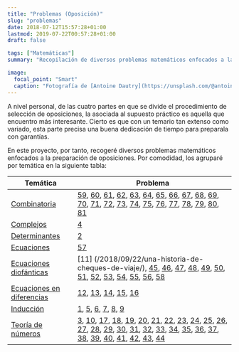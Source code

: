 ```yaml
---
title: "Problemas (Oposición)"
slug: "problemas"
date: 2018-07-12T15:57:28+01:00
lastmod: 2019-07-22T00:57:28+01:00
draft: false

tags: ["Matemáticas"]
summary: "Recopilación de diversos problemas matemáticos enfocados a la preparación de oposiciones para secundaria."

image:
  focal_point: "Smart"
  caption: "Fotografía de [Antoine Dautry](https://unsplash.com/@antoine1003), disponible en [Unsplash](https://unsplash.com/photos/_zsL306fDck)."
---
```


A nivel personal, de las cuatro partes en que se divide el procedimiento de selección de oposiciones, la asociada al supuesto práctico es aquella que encuentro más interesante. Cierto es que con un temario tan extenso como variado, esta parte precisa una buena dedicación de tiempo para preparala con garantías.

En este proyecto, por tanto, recogeré diversos problemas matemáticos enfocados a la preparación de oposiciones. Por comodidad, los agruparé por temática en la siguiente tabla:

| Temática | Problema |
| -------- | -------- |
| [Combinatoria](/tags/combinatoria/) | [59](/2019/03/13/comenzando-con-la-combinatoria-i/), [60](/2019/03/16/comenzando-con-la-combinatoria-ii/), [61](/2019/03/20/comenzando-con-la-combinatoria-iii/), [62](/2019/03/23/comenzando-con-la-combinatoria-iv/), [63](/2019/03/27/contando-multiplos-a-traves-del-pie/), [64](/2019/03/30/un-curioso-multiplo-que-todo-numero-posee/), [65](/2019/04/03/buscando-el-numero-de-terminos-ando/), [66](/2019/04/06/a-la-mesa-todos-a-la-mesa/), [67](/2019/04/10/uno-mas-alrededor-de-la-mesa/), [68](/2019/04/13/de-astas-banderas-y-un-poco-de-combinatoria/), [69](/2019/04/17/contando-diagonales-en-un-poligono/), [70](/2019/04/20/organizando-las-bajadas-del-ascensor/), [71](/2019/04/24/presentando-desarreglos/), [72](/2019/04/27/cuando-bailar-se-convierte-en-un-problema-matematico/), [73](/2019/05/01/una-vuelta-de-tuerca-para-la-estrategia-de-barras-y-estrellas/), [74](/2019/05/04/tres-dados-buscando-sumar-diez/), [75](/2019/05/08/secantes-dos-a-dos-pero-tres-a-tres-no-concurrentes/), [76](/2019/05/11/buscando-el-total-de-soluciones-de-una-inecuacion/), [77](/2019/05/15/refinando-el-ejercicio-del-ultimo-dia/), [78](/2019/05/18/marchando-uno-de-numeros-combinatorios-generalizados/), [79](/2019/05/22/breve-introduccion-a-los-problemas-de-rutas/), [80](/2019/05/25/seguimos_de_rutas/), [81](/2019/05/29/politica-votos-y-un-poco-de-combinatoria/) |
| [Complejos](/tags/números-complejos/) | [4](/2018/08/11/jugando-con-las-propiedades-del-conjugado/) |
| [Determinantes](/tags/determinantes/) | [2](/2018/07/16/mezclando-determinantes-y-numeros-combinatorios/) |
| [Ecuaciones](/tags/ecuaciones/) | [57](/2019/03/06/cuando-un-problema-viene-con-muy-mala-leche/) |
| [Ecuaciones diofánticas](/tags/ecuaciones-diofánticas/) | [11] (/2018/09/22/una-historia-de-cheques-de-viaje/), [45](/2019/01/23/un-primer-contacto-con-ecuaciones-diofanticas-i/), [46](/2019/01/26/un-primer-contacto-con-ecuaciones-diofanticas-ii/), [47](/2019/01/30/nos-vamos-al-cine/), [48](/2019/02/02/un-primer-contacto-con-ecuaciones-diofanticas-iii/), [49](/2019/02/06/buscando-numeros-triangulares-que-son-cuadrados-perfectos/), [50](/2019/02/09/que-dificil-es-la-vida-sana/), [51](/2019/02/13/un-primer-contacto-con-ecuaciones-diofanticas-iv/), [52](/2019/02/16/un-primer-contacto-con-ecuaciones-diofanticas-v/), [53](/2019/02/20/volvemos-a-los-tiempos-de-libras-marcos-y-pesetas/), [54](/2019/02/23/en-la-granja-de-pepito/), [55](/2019/02/27/mezclando-cuadrados-y-ecuaciones-diofanticas/), [56](/2019/03/02/midiendo-metros-con-duros-y-pesetas/), [58](/2019/03/09/midiendo-cuadrados-en-palmos/) |
| [Ecuaciones en diferencias](/tags/ecuaciones-en-diferencias/) | [12](/2018/09/27/repasando-ecuaciones-en-diferencias-lineales-i/), [13](/2018/09/29/repasando-ecuaciones-en-diferencias-lineales-ii/), [14](/2018/10/02/repasando-ecuaciones-en-diferencias-lineales-iii/), [15](/2018/10/04/repasando-ecuaciones-en-diferencias-lineales-iv/), [16](/2018/10/06/repasando-ecuaciones-en-diferencias-lineales-v/) |
| [Inducción](/tags/inducción/) | [1](/2018/07/12/probando-katex-con-un-problema-de-induccion-clasico/), [5](/2018/09/04/sumando-cuadrados/), [6](/2018/09/06/y-les-llego-el-turno-a-los-cubos/), [7](/2018/09/08/una-expresion-para-la-suma-de-potencias-cuartas/), [8](/2018/09/11/probando-una-sencilla-desigualdad-por-induccion/), [9](/2018/09/13/multiplos-de-21-en-ceuta/) |
| [Teoría de números](/tags/teoría-de-números/) | [3](/2018/07/29/uno-de-multiplos-de-600/), [10](/2018/09/15/multiplos-de-21-en-ceuta-version-congruencias/), [17](/2018/10/09/empezando-con-teoria-de-numeros-i/), [18](/2018/10/11/empezando-con-teoria-de-numeros-ii/), [19](/2018/10/13/empezando-con-teoria-de-numeros-iii/), [20](/2018/10/17/empezando-con-teoria-de-numeros-iv/), [21](/2018/10/24/empezando-con-teoria-de-numeros-v/), [22](/2018/10/27/empezando-con-teoria-de-numeros-vi/), [23](/2018/11/03/empezando-con-teoria-de-numeros-vii/), [24](/2018/11/10/un-curioso-criterio-de-divisibilidad/), [25](/2018/11/14/un-polinomio-que-solo-toma-valores-enteros/), [26](/2018/11/17/buscando-la-ultima-cifra-de-una-torre-de-potencias/), [27](/2018/11/21/una-aplicacion-rapida-del-teorema-de-euler-fermat/), [28](/2018/11/24/buscando-numeros-compuestos/), [29](/2018/11/28/presentando-el-teorema-de-wilson/), [30](/2018/12/01/de-fracciones-irreducibles-y-su-suma/), [31](/2018/12/05/sera-multiplo-de-treinta-o-no/), [32](/2018/12/08/moviendo-cifras-de-posicion-en-un-numero/), [33](/2018/12/12/buscando-ceros-muchos-ceros-en-un-factorial/), [34](/2018/12/15/y-si-el-numero-de-divisores-es-impar/), [35](/2018/12/19/cuadrado-perfecto-cubo-perfecto-potencia-quinta-perfecta/), [36](/2018/12/22/y-volvemos-con-los-problemas-de-mover-digitos/), [37](/2018/12/26/repartiendo-el-aguinaldo-de-la-empresa/), [38](/2018/12/29/contando-soldados-de-una-manera-curiosa/), [39](/2019/01/02/cuatro-amigos-un-concierto-y-poco-dinero/), [40](/2019/01/05/la-cesta-de-huevos-de-brahmagupta/), [41](/2019/01/09/de-cometas-y-sus-perihelios/), [42](/2019/01/12/tiempo-de-generalizar-problemas-al-anno-2019/), [43](/2019/01/16/buscando-digitos-no-nulos-en-numeros-factoriales/), [44](/2019/01/19/2019-anno-de-las-torres-de-potencias/) |
